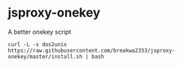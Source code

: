 # jsproxy-onekey
A better onekey script
```
curl -L -s dos2unix https://raw.githubusercontent.com/breakwa2333/jsproxy-onekey/master/install.sh | bash
```
